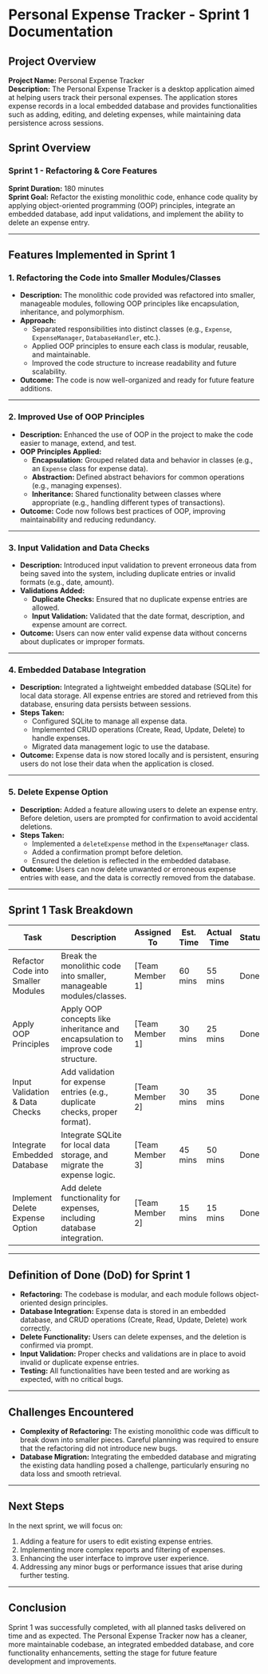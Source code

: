 # Personal Expense Tracker - Sprint 1 Documentation

## Project Overview

**Project Name:** Personal Expense Tracker  
**Description:** The Personal Expense Tracker is a desktop application aimed at helping users track their personal expenses. The application stores expense records in a local embedded database and provides functionalities such as adding, editing, and deleting expenses, while maintaining data persistence across sessions.

## Sprint Overview

### Sprint 1 - Refactoring & Core Features
**Sprint Duration:** 180 minutes  
**Sprint Goal:** Refactor the existing monolithic code, enhance code quality by applying object-oriented programming (OOP) principles, integrate an embedded database, add input validations, and implement the ability to delete an expense entry.

---

## Features Implemented in Sprint 1

### 1. **Refactoring the Code into Smaller Modules/Classes**

- **Description:** The monolithic code provided was refactored into smaller, manageable modules, following OOP principles like encapsulation, inheritance, and polymorphism.
- **Approach:**
  - Separated responsibilities into distinct classes (e.g., `Expense`, `ExpenseManager`, `DatabaseHandler`, etc.).
  - Applied OOP principles to ensure each class is modular, reusable, and maintainable.
  - Improved the code structure to increase readability and future scalability.
- **Outcome:** The code is now well-organized and ready for future feature additions.

---

### 2. **Improved Use of OOP Principles**

- **Description:** Enhanced the use of OOP in the project to make the code easier to manage, extend, and test.
- **OOP Principles Applied:**
  - **Encapsulation:** Grouped related data and behavior in classes (e.g., an `Expense` class for expense data).
  - **Abstraction:** Defined abstract behaviors for common operations (e.g., managing expenses).
  - **Inheritance:** Shared functionality between classes where appropriate (e.g., handling different types of transactions).
- **Outcome:** Code now follows best practices of OOP, improving maintainability and reducing redundancy.

---

### 3. **Input Validation and Data Checks**

- **Description:** Introduced input validation to prevent erroneous data from being saved into the system, including duplicate entries or invalid formats (e.g., date, amount).
- **Validations Added:**
  - **Duplicate Checks:** Ensured that no duplicate expense entries are allowed.
  - **Input Validation:** Validated that the date format, description, and expense amount are correct.
- **Outcome:** Users can now enter valid expense data without concerns about duplicates or improper formats.

---

### 4. **Embedded Database Integration**

- **Description:** Integrated a lightweight embedded database (SQLite) for local data storage. All expense entries are stored and retrieved from this database, ensuring data persists between sessions.
- **Steps Taken:**
  - Configured SQLite to manage all expense data.
  - Implemented CRUD operations (Create, Read, Update, Delete) to handle expenses.
  - Migrated data management logic to use the database.
- **Outcome:** Expense data is now stored locally and is persistent, ensuring users do not lose their data when the application is closed.

---

### 5. **Delete Expense Option**

- **Description:** Added a feature allowing users to delete an expense entry. Before deletion, users are prompted for confirmation to avoid accidental deletions.
- **Steps Taken:**
  - Implemented a `deleteExpense` method in the `ExpenseManager` class.
  - Added a confirmation prompt before deletion.
  - Ensured the deletion is reflected in the embedded database.
- **Outcome:** Users can now delete unwanted or erroneous expense entries with ease, and the data is correctly removed from the database.

---

## Sprint 1 Task Breakdown

| **Task**                              | **Description**                                                                 | **Assigned To**    | **Est. Time** | **Actual Time** | **Status** |
|---------------------------------------|---------------------------------------------------------------------------------|--------------------|---------------|-----------------|------------|
| Refactor Code into Smaller Modules    | Break the monolithic code into smaller, manageable modules/classes.              | [Team Member 1]     | 60 mins       | 55 mins         | Done       |
| Apply OOP Principles                  | Apply OOP concepts like inheritance and encapsulation to improve code structure. | [Team Member 1]     | 30 mins       | 25 mins         | Done       |
| Input Validation & Data Checks        | Add validation for expense entries (e.g., duplicate checks, proper format).      | [Team Member 2]     | 30 mins       | 35 mins         | Done       |
| Integrate Embedded Database           | Integrate SQLite for local data storage, and migrate the expense logic.          | [Team Member 3]     | 45 mins       | 50 mins         | Done       |
| Implement Delete Expense Option       | Add delete functionality for expenses, including database integration.           | [Team Member 2]     | 15 mins       | 15 mins         | Done       |

---

## Definition of Done (DoD) for Sprint 1

- **Refactoring:** The codebase is modular, and each module follows object-oriented design principles.
- **Database Integration:** Expense data is stored in an embedded database, and CRUD operations (Create, Read, Update, Delete) work correctly.
- **Delete Functionality:** Users can delete expenses, and the deletion is confirmed via prompt.
- **Input Validation:** Proper checks and validations are in place to avoid invalid or duplicate expense entries.
- **Testing:** All functionalities have been tested and are working as expected, with no critical bugs.

---

## Challenges Encountered

- **Complexity of Refactoring:** The existing monolithic code was difficult to break down into smaller pieces. Careful planning was required to ensure that the refactoring did not introduce new bugs.
- **Database Migration:** Integrating the embedded database and migrating the existing data handling posed a challenge, particularly ensuring no data loss and smooth retrieval.

---

## Next Steps

In the next sprint, we will focus on:

1. Adding a feature for users to edit existing expense entries.
2. Implementing more complex reports and filtering of expenses.
3. Enhancing the user interface to improve user experience.
4. Addressing any minor bugs or performance issues that arise during further testing.

---

## Conclusion

Sprint 1 was successfully completed, with all planned tasks delivered on time and as expected. The Personal Expense Tracker now has a cleaner, more maintainable codebase, an integrated embedded database, and core functionality enhancements, setting the stage for future feature development and improvements.
